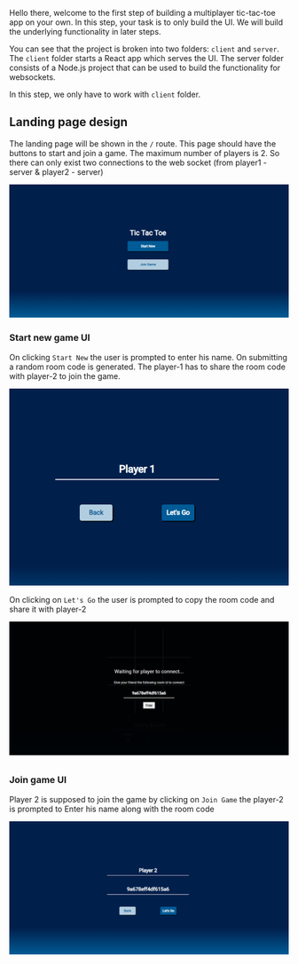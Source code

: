 Hello there, welcome to the first step of building a multiplayer tic-tac-toe app on your own. In this step, your task is to only build the UI. We will build the underlying functionality in later steps.

You can see that the project is broken into two folders: `client` and `server`. The `client` folder starts a React app which serves the UI. The server folder consists of a Node.js project that can be used to build the functionality for websockets.

In this step, we only have to work with `client` folder.

## Landing page design

The landing page will be shown in the `/` route. This page should have the buttons to start and join a game. The maximum number of players is 2. So there can only exist two connections to the web socket (from player1 - server & player2 - server)

![](https://raw.githubusercontent.com/codedamn-projects/Tic-Tac-Toe-Multiplayer/master/designs/Landing%20Page%20%5BDesktop%5D.png)

### Start new game UI

On clicking `Start New` the user is prompted to enter his name. On submitting a random room code is generated. The player-1 has to share the room code with player-2 to join the game.

![](https://raw.githubusercontent.com/codedamn-projects/Tic-Tac-Toe-Multiplayer/master/designs/Player%201%20-%20Details.png)

On clicking on `Let's Go` the user is prompted to copy the room code and share it with player-2

![](https://raw.githubusercontent.com/codedamn-projects/Tic-Tac-Toe-Multiplayer/master/designs/Player%201%20-%20Prompt.png)

### Join game UI

Player 2 is supposed to join the game by clicking on `Join Game` the player-2 is prompted to Enter his name along with the room code

![](https://raw.githubusercontent.com/codedamn-projects/Tic-Tac-Toe-Multiplayer/master/designs/Player%202%20-%20Join%20Prompt.png)
